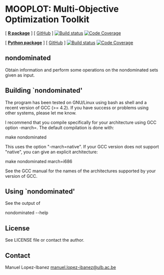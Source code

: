 MOOPLOT: Multi-Objective Optimization Toolkit
==============================================
<!-- badges: start -->
[ [**R package**][r-mooplot-homepage] ] [ [GitHub][r-mooplot-github] ] [![Build status][r-build-badge]][r-build-link] [![Code Coverage][r-coverage-badge]][r-coverage-link]

[ [**Python package**][py-mooplot-homepage] ] [ [GitHub][py-mooplot-github] ] [![Build status][py-build-badge]][py-build-link] [![Code Coverage][py-coverage-badge]][py-coverage-link]
<!-- badges: end -->

nondominated
------------

Obtain information and perform some operations on the nondominated
sets given as input.


Building `nondominated'
-----------------------

The program has been tested on GNU/Linux using bash as shell and a
recent version of GCC (>= 4.2). If you have success or problems using
other systems, please let me know.

I recommend that you compile specifically for your architecture
using GCC option -march=. The default compilation is done with:

  make nondominated

This uses the option "-march=native". If your GCC version does not
support "native", you can give an explicit architecture:

  make nondominated march=i686

See the GCC manual for the names of the architectures supported by
your version of GCC.


Using `nondominated'
--------------------

See the output of

  nondominated --help


License
-------

See LICENSE file or contact the author.


  Contact
  -------

Manuel Lopez-Ibanez <manuel.lopez-ibanez@ulb.ac.be>


[py-build-badge]: https://github.com/multi-objective/mooplot/workflows/Python/badge.svg
[py-build-link]: https://github.com/multi-objective/mooplot/actions/workflows/python.yaml
[py-coverage-badge]: https://codecov.io/gh/multi-objective/mooplot/branch/main/graph/badge.svg?flag=python
[py-coverage-link]: https://codecov.io/gh/multi-objective/mooplot/tree/main/python
[py-mooplot-github]: https://github.com/multi-objective/mooplot/tree/main/python#readme
[py-mooplot-homepage]: https://multi-objective.github.io/mooplot/python
[r-build-badge]: https://github.com/multi-objective/mooplot/workflows/R/badge.svg
[r-build-link]: https://github.com/multi-objective/mooplot/actions/workflows/R.yaml
[r-coverage-badge]: https://codecov.io/gh/multi-objective/mooplot/branch/main/graph/badge.svg?flag=R
[r-coverage-link]: https://codecov.io/gh/multi-objective/mooplot/tree/main/r
[r-mooplot-github]: https://github.com/multi-objective/mooplot/tree/main/r#readme
[r-mooplot-homepage]: https://multi-objective.github.io/mooplot/r/
